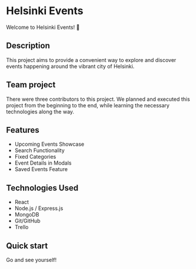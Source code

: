 # Helsinki Events

Welcome to Helsinki Events! 🎉

## Description

This project aims to provide a convenient way to explore and discover events happening around the vibrant city of Helsinki.

## Team project

There were three contributors to this project. We planned and executed this project from the beginning to the end, while learning the necessary technologies along the way.

## Features

- Upcoming Events Showcase
- Search Functionality
- Fixed Categories
- Event Details in Modals
- Saved Events Feature

## Technologies Used

- React
- Node.js / Express.js
- MongoDB
- Git/GitHub
- Trello

## Quick start

Go and see yourself!
